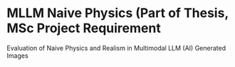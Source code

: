 # MLLM Naive Physics (Part of Thesis, MSc Project Requirement
Evaluation of Naive Physics and Realism in Multimodal LLM (AI) Generated Images
